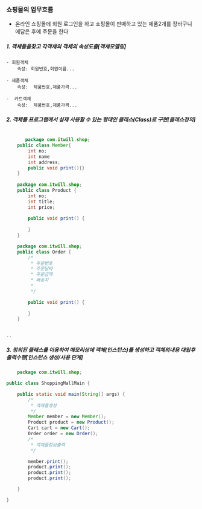 ### 쇼핑몰의 업무흐름

- 온라인 쇼핑몰에 회원 로그인을 하고 쇼핑몰이 판매하고 있는 제품2개를 장바구니에담은 후에 주문을 한다


##### 1. 객체들을찾고 각객체의 객체의 속성도출[객체모델링]
	
	- 회원객체 
	    속성: 회원번호,회원이름...
     
	- 제품객체   
	    속성:  제품번호,제품가격...
     
	-  카트객체   
	    속성:  제품번호,제품가격...	    


##### 2. 객체를 프로그램에서 실제 사용할 수 있는 형태인 클래스(Class)로 구현[클래스정의]
```java

       package com.itwill.shop;
	public class Member{
		int no;
		int name
		int address;
		public void print(){}
	}
  
	package com.itwill.shop;
	public class Product {
		int no;
		int title;
		int price;
	
		public void print() {
	
		}
	}

   	package com.itwill.shop;
	public class Order {
		/*
		 * 주문번호
		 * 주문날짜
		 * 주문금액
		 * 배송지
		 * 
		 */

		public void print() {
	
		}
	}


..

```
##### 3. 정의된 클래스를 이용하여 메모리상에 객체(인스턴스)를 생성하고 객체의내용 대입후 출력수행[인스턴스 생성/사용 단계]
```java
	package com.itwill.shop;

public class ShoppingMallMain {

	public static void main(String[] args) {
		/*
		 * 객체들생성
		 */
		Member member = new Member();
		Product product = new Product();
		Cart cart = new Cart();
		Order order = new Order();
		/*
		 * 객체들정보출력
		 */

		member.print();
		product.print();
		product.print();
		product.print();

	}

}

```



